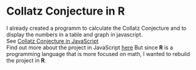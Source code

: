 # Collatz Conjecture in R
I already created a programm to calculate the Collatz Conjecture and to display the numbers in a table and graph in javascript.<br />
See [Collatz Conjecture in JavaScript](https://jsapps.fabian-kleine.dev/Collatz-Conjecture/)<br />
Find out more about the project in JavaScript [here](https://fabian-kleine.dev/project/collatz-conjecture)
But since **R** is a programming language that is more focused on math, I wanted to rebuild the project in **R**.
